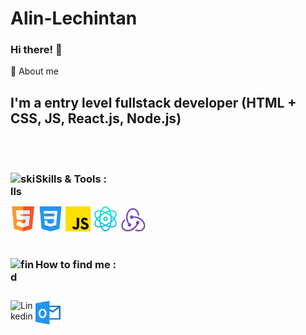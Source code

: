 # Alin-Lechintan

### Hi there! 👋

🚀 About me

## I'm a entry level fullstack developer (HTML + CSS, JS, React.js, Node.js)

<br/>
<br/>

### Skills & Tools : <img align="left" alt="skills" width="40px" src="https://cdn-icons-png.flaticon.com/512/3696/3696638.png"/>

<br/>

<img alt="HTML5" width="40px" src="html5.png" />
<img alt="CSS3" width="40px" src="css3.png" />
<img alt="JavaScript" width="40px" src="JavaScript.png" />
<img alt="React" width="40px" src="React.png" />
<img alt="Node" width="40px" src="node.png" />

<br/>
<br/>

### How to find me <img align="left" alt="find" width="40px" src="https://cdn-icons-png.flaticon.com/512/2500/2500099.png"/>:

<br/>

[<img align="left" alt="Linkedin" width="40px" src="https://cdn-icons-png.flaticon.com/512/3536/3536505.png" />](www.linkedin.com/in/alin-lechintan-2582b181)
[<img align="left" alt="Outlook" width="40px" src="image.png" />](mailto:alin.lechintan@outlook.com)
